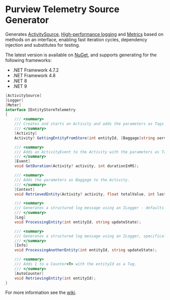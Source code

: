 # Purview Telemetry Source Generator

Generates [ActivitySource](https://learn.microsoft.com/en-us/dotnet/api/system.diagnostics.activitysource), [High-performance logging](https://learn.microsoft.com/en-us/dotnet/core/extensions/high-performance-logging) and [Metrics](https://learn.microsoft.com/en-us/dotnet/api/system.diagnostics.metrics) based on methods on an interface, enabling fast iteration cycles, dependency injection and substitutes for testing.

The latest version is available on [NuGet](https://www.nuget.org/packages/Purview.Telemetry.SourceGenerator/), and supports generating for the following frameworks:

* .NET Framework 4.7.2
* .NET Framework 4.8
* .NET 8
* .NET 9

```csharp
[ActivitySource]
[Logger]
[Meter]
interface IEntityStoreTelemetry
{
    /// <summary>
    /// Creates and starts an Activity and adds the parameters as Tags and Baggage.
    /// </summary>
    [Activity]
    Activity? GettingEntityFromStore(int entityId, [Baggage]string serviceUrl);

    /// <summary>
    /// Adds an ActivityEvent to the Activity with the parameters as Tags.
    /// </summary>
    [Event]
    void GetDuration(Activity? activity, int durationInMS);

    /// <summary>
    /// Adds the parameters as Baggage to the Activity.
    /// </summary>
    [Context]
    void RetrievedEntity(Activity? activity, float totalValue, int lastUpdatedByUserId);

    /// <summary>
    /// Generates a structured log message using an ILogger - defaults to Informational.
    /// </summary>
    [Log]
    void ProcessingEntity(int entityId, string updateState);

    /// <summary>
    /// Generates a structured log message using an ILogger, specifically defined as Informational.
    /// </summary>
    [Info]
    void ProcessingAnotherEntity(int entityId, string updateState);

    /// <summary>
    /// Adds 1 to a Counter<T> with the entityId as a Tag.
    /// </summary>
    [AutoCounter]
    void RetrievingEntity(int entityId);
}
```

For more information see the [wiki](https://github.com/purview-dev/purview-telemetry-sourcegenerator/wiki).
